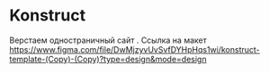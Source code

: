 # Konstruct
Верстаем одностраничный сайт .
Ссылка на макет
https://www.figma.com/file/DwMjzyvUvSvfDYHpHqs1wi/konstruct-template-(Copy)-(Copy)?type=design&mode=design

